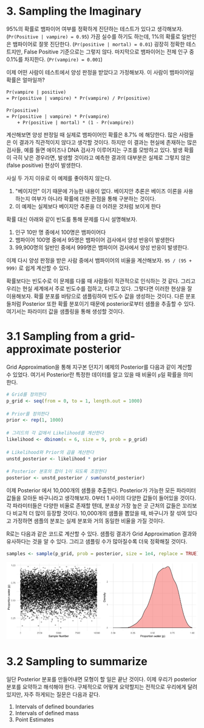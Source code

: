 # 3. Sampling the Imaginary

95%의 확률로 뱀파이어 여부를 정확하게 진단하는 테스트가 있다고 생각해보자. (`Pr(Positive | vampire) = 0.95`) 
가끔 실수를 하기도 하는데, 1%의 확률로 일반인은 뱀파이어로 잘못 진단한다. (`Pr(positive | mortal) = 0.01`) 
굉장히 정확한 테스트지만, False Positive 기준으로는 그렇지 않다. 마지막으로 뱀파이어는 전체 인구 중 0.1%를 차지한다. (`Pr(vampire) = 0.001`)

이제 어떤 사람이 테스트에서 양성 판정을 받았다고 가정해보자. 이 사람이 뱀파이어일 확률은 얼마일까?

```
Pr(vampire | positive)
= Pr(positive | vampire) * Pr(vampire) / Pr(positive)

Pr(positive)
= Pr(positive | vampire) * Pr(vampire) 
    + Pr(positive | mortal) * (1 - Pr(vampire))
```

계산해보면 양성 판정일 때 실제로 뱀파이어인 확률은 8.7% 에 해당한다. 
많은 사람들은 이 결과가 직관적이지 않다고 생각할 것이다.
 하지만 이 결과는 현실에 존재하는 많은 검사들, 예를 들면 에이즈나 DNA 검사가 이루어지는 구조를 모방하고 있다. 
 발생 확률이 극히 낮은 경우라면, 발생할 것이라고 예측한 결과의 대부분은 실제로 그렇지 않은 (false positive) 현상이 발생한다.

사실 두 가지 이유로 이 예제를 좋아하지 않는다.

1. "베이지안" 이기 때문에 가능한 내용이 없다. 베이지안 추론은 베이즈 이론을 사용하는지 여부가 아니라 확률에 대한 관점을 통해 구분하는 것이다.
2. 이 예제는 실제보다 베이지안 추론을 더 어려운 것처럼 보이게 한다

확률 대신 아래와 같이 빈도를 통해 문제를 다시 설명해보자.

1. 인구 10만 명 중에서 100명은 뱀파이어다
2. 뱀파이어 100명 중에서 95명은 뱀파이어 검사에서 양성 반응이 발생한다
3. 99,900명의 일반인 중에서 999명은 뱀파이어 검사에서 양성 반응이 발생한다.

이제 다시 양성 판정을 받은 사람 중에서 뱀파이어의 비율을 계산해보자. `95 / (95 + 999)` 로 쉽게 계산할 수 있다. 

확률보다는 빈도수로 이 문제를 다룰 때 사람들이 직관적으로 인식하는 것 같다. 
그리고 우리는 현실 세계에서 주로 빈도수를 접하고, 다루고 있다. 
그렇다면 이러한 현상을 잘 이용해보자. 확률 분포를 바탕으로 샘플링하여 빈도수 값을 생성하는 것이다. 
다른 분포들처럼 Posterior 또한 확률 분포이기 때문에 posterior로부터 샘플을 추출할 수 있다. 여기서는 파라미터 값을 샘플링을 통해 생성할 것이다.

# 3.1 Sampling from a grid-approximate posterior

Grid Approximation을 통해 지구본 던지기 예제의 Posterior를 다음과 같이 계산할 수 있었다. 
여기서 Posterior란 특정한 데이터를 알고 있을 때 비율이 `p`일 확률을 의미한다.

```r
# Grid를 정의한다
p_grid <- seq(from = 0, to = 1, length.out = 1000)

# Prior를 정의한다
prior <- rep(1, 1000)

# 그리드의 각 값에서 Likelihood를 계산한다
likelihood <- dbinom(x = 6, size = 9, prob = p_grid)

# Likelihood와 Prior의 곱을 계산한다
unstd_posterior <- likelihood * prior

# Posterior 분포의 합이 1이 되도록 조정한다
posterior <- unstd_posterior / sum(unstd_posterior)
```

이제 Posterior 에서 10,000개의 샘플을 추출한다. Posterior가 가능한 모든 파라미터 값들을 모아둔 바구니라고 생각해보자. 
0부터 1 사이의 다양한 값들이 들어있을 것이다. 각 파라미터들은 다양한 비율로 존재할 텐데, 분포상 가장 높은 곳 근처의 값들은 꼬리보다 비교적 더 많이 등장할 것이다. 
10,000개의 샘플을 뽑았을 때, 바구니가 잘 섞여 있다고 가정하면 샘플의 분포는 실제 분포와 거의 동일한 비율을 가질 것이다. 

R로는 다음과 같은 코드로 계산할 수 있다. 샘플링 결과가 Grid Approximation 결과와 유사하다는 것을 알 수 있다. 그리고 샘플링 수가 많아질수록 더욱 정확해질 것이다.

```r
samples <- sample(p_grid, prob = posterior, size = 1e4, replace = TRUE)
```

![](fig/ch3_sample_grid_01.png)

# 3.2 Sampling to summarize

일단 Posterior 분포를 만들어내면 모형이 할 일은 끝난 것이다. 
이제 우리가 posterior 분포를 요약하고 해석해야 한다. 
구체적으로 어떻게 요약할지는 전적으로 우리에게 달려 있지만, 자주 하게되는 질문은 다음과 같다.

1. Intervals of defined boundaries
2. Intervals of defined mass
3. Point Estimates

